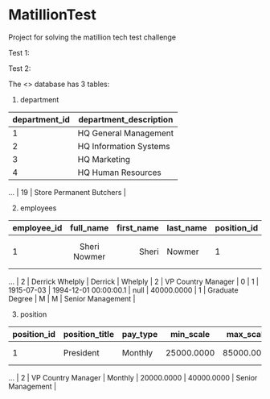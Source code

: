 # MatillionTest
Project for solving the matillion tech test challenge

Test 1:

Test 2:

The <<foodmart>> database has 3 tables:

1. department
  
| department_id  |   department_description   |
|----------------|----------------------------|
|        1       |   HQ General Management    |
|        2       |   HQ Information Systems   |
|        3       |         HQ Marketing       |
|        4       |     HQ Human Resources     |
... 
|        19      |  Store Permanent Butchers  | 

2. employees

| employee_id |    full_name    | first_name | last_name | position_id | position_title     | store_id | department_id | birth_date | hire_date             | end_date | salary     | supervisor_id | education_level | marital_status | gender | management_role   |
|-------------|:---------------:|-----------:|-----------|-------------|--------------------|----------|---------------|------------|-----------------------|----------|------------|---------------|-----------------|----------------|--------|-------------------|
| 1           | Sheri Nowmer    | Sheri      | Nowmer    | 1           | President          | 0        | 1             | 1961-08-26 | 1994-12-01 00:00:00.0 | null     | 80000.0000 | 0             | Graduate Degree | S              | F      | Senior Management |
...
| 2           | Derrick Whelply |    Derrick | Whelply   | 2           | VP Country Manager | 0        | 1             | 1915-07-03 | 1994-12-01 00:00:00.1 | null     | 40000.0000 | 1             | Graduate Degree | M              | M      | Senior Management |


3. position

| position_id  |    position_title    | pay_type  |   min_scale  |  max_scale   |   management_role   |
|--------------|----------------------|-----------|--------------|--------------|---------------------|
|       1      |       President      |  Monthly  |  25000.0000  |  85000.0000  |  Senior Management  |
...
|       2      |  VP Country Manager  |  Monthly  |  20000.0000  |  40000.0000  |  Senior Management  |

